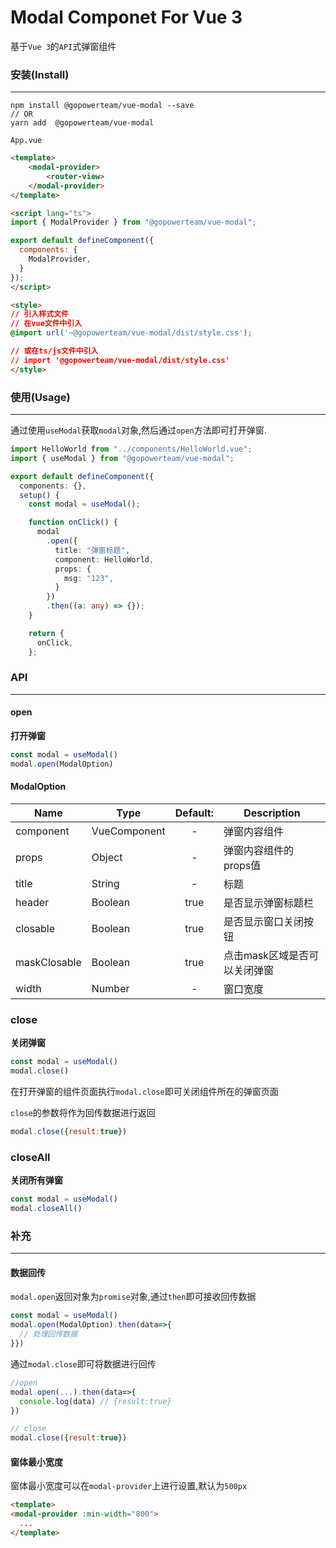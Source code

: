 # Modal Componet For Vue 3

基于`Vue 3`的`API`式弹窗组件

### 安装(Install)
---

```
npm install @gopowerteam/vue-modal --save
// OR
yarn add  @gopowerteam/vue-modal
```

`App.vue`

```html
<template>
    <modal-provider>
        <router-view>
    </modal-provider>
</template>

<script lang="ts">
import { ModalProvider } from "@gopowerteam/vue-modal";

export default defineComponent({
  components: {
    ModalProvider,
  }
});
</script>

<style>
// 引入样式文件
// 在vue文件中引入
@import url('~@gopowerteam/vue-modal/dist/style.css');

// 或在ts/js文件中引入
// import '@gopowerteam/vue-modal/dist/style.css'
</style>
```

### 使用(Usage)
---

通过使用`useModal`获取`modal`对象,然后通过`open`方法即可打开弹窗.

```typescript
import HelloWorld from "../components/HelloWorld.vue";
import { useModal } from "@gopowerteam/vue-modal";

export default defineComponent({
  components: {},
  setup() {
    const modal = useModal();

    function onClick() {
      modal
        .open({
          title: "弹窗标题",
          component: HelloWorld,
          props: {
            msg: "123",
          }
        })
        .then((a: any) => {});
    }

    return {
      onClick,
    };
```


### API
---


#### open   
**打开弹窗**

```javascript
const modal = useModal()
modal.open(ModalOption)
```

#### ModalOption

| Name         | Type         | Default: | Description                  |
| ------------ | ------------ | :------: | ---------------------------- |
| component    | VueComponent |    -     | 弹窗内容组件                 |
| props        | Object       |    -     | 弹窗内容组件的props值        |
| title        | String       |    -     | 标题                         |
| header       | Boolean      |   true   | 是否显示弹窗标题栏           |
| closable     | Boolean      |   true   | 是否显示窗口关闭按钮         |
| maskClosable | Boolean      |   true   | 点击mask区域是否可以关闭弹窗 |
| width | Number      |   -  | 窗口宽度 |


### close
**关闭弹窗**

```javascript
const modal = useModal()
modal.close()
```

在打开弹窗的组件页面执行`modal.close`即可关闭组件所在的弹窗页面

`close`的参数将作为回传数据进行返回

```javascript
modal.close({result:true})
```


### closeAll
**关闭所有弹窗**

```javascript
const modal = useModal()
modal.closeAll()
```

### 补充
---

#### 数据回传

`modal.open`返回对象为`promise`对象,通过`then`即可接收回传数据

```javascript
const modal = useModal()
modal.open(ModalOption).then(data=>{
  // 处理回传数据
}})
```

通过`modal.close`即可将数据进行回传

```javascript
//open
modal.open(...).then(data=>{
  console.log(data) // {result:true}
})

// close
modal.close({result:true})
```

#### 窗体最小宽度

窗体最小宽度可以在`modal-provider`上进行设置,默认为`500px`

```html
<template>
<modal-provider :min-width="800">
  ...
</template>
```


